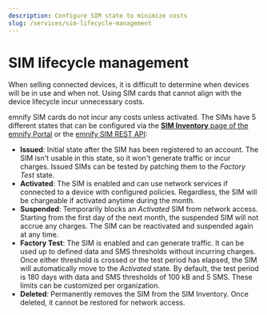 ```yaml
---
description: Configure SIM state to minimize costs
slug: /services/sim-lifecycle-management
---
```


# SIM lifecycle management

When selling connected devices, it is difficult to determine when devices will be in use and when not. 
Using SIM cards that cannot align with the device lifecycle incur unnecessary costs.

emnify SIM cards do not incur any costs unless activated.
The SIMs have 5 different states that can be configured via the [**SIM Inventory** page of the emnify Portal](https://portal.emnify.com/sim-inventory) or the [emnify SIM REST API](https://cdn.emnify.net/api/doc/swagger.html#/SIM):

- **Issued**: Initial state after the SIM has been registered to an account.
The SIM isn't usable in this state, so it won't generate traffic or incur charges.
Issued SIMs can be tested by patching them to the _Factory Test_ state.
- **Activated**: The SIM is enabled and can use network services if connected to a device with configured policies.
Regardless, the SIM will be chargeable if activated anytime during the month.
- **Suspended**: Temporarily blocks an _Activated_ SIM from network access.
Starting from the first day of the next month, the suspended SIM will not accrue any charges.
The SIM can be reactivated and suspended again at any time.
- **Factory Test**: The SIM is enabled and can generate traffic. 
It can be used up to defined data and SMS thresholds without incurring charges.
Once either threshold is crossed or the test period has elapsed, the SIM will automatically move to the _Activated_ state.
By default, the test period is 180 days with data and SMS thresholds of 100 kB and 5 SMS.
These limits can be customized per organization.
- **Deleted**: Permanently removes the SIM from the SIM Inventory.
Once deleted, it cannot be restored for network access.
